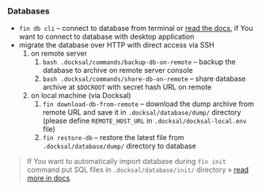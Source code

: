 ### Databases

* `fin db cli` – connect to database from terminal or [read the docs](https://docs.docksal.io/service/db/access/), if You want to connect to database with desktop application
* migrate the database over HTTP with direct access via SSH
    1. on remote server
        1. `bash .docksal/commands/backup-db-on-remote` – backup the database to archive on remote server console
        2. `bash .docksal/commands/share-db-on-remote` – share database archive at `$DOCROOT` with secret hash URL on remote
    2. on local machine (via Docksal)
        1. `fin download-db-from-remote` – download the dump archive from remote URL and save it in `.docksal/database/dump/` directory (please define `REMOTE_HOST_URL` in `.docksal/docksal-local.env` file)
        2. `fin restore-db` – restore the latest file from `.docksal/database/dump/` directory to database 

> If You want to automatically import database during `fin init` command put SQL files in `.docksal/database/init/` directory » [read more in docs](https://docs.docksal.io/service/db/import/).
